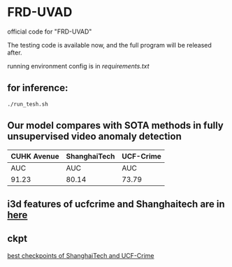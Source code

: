 # FRD-UVAD
official code for "FRD-UVAD"

The testing code is available now, and the full program will be released after.

running environment config is in *requirements.txt*

## for inference:
```
./run_tesh.sh
```
## Our model compares with SOTA methods in fully unsupervised video anomaly detection
CUHK Avenue|ShanghaiTech|UCF-Crime
---|---|---
AUC|AUC|AUC
91.23|80.14|73.79
## i3d features of ucfcrime and Shanghaitech are in [here](https://1drv.ms/u/s!ArV0T_2gPwr6hQ0FOIGNF9OEJkHH?e=6DRSiL)
## ckpt
[best checkpoints of ShanghaiTech and UCF-Crime](https://1drv.ms/u/s!ArV0T_2gPwr6hQ0FOIGNF9OEJkHH?e=6DRSiL)



